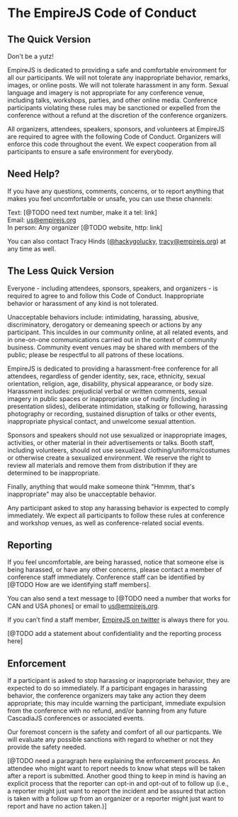 # The EmpireJS Code of Conduct

## The Quick Version
Don't be a yutz!

EmpireJS is dedicated to providing a safe and comfortable environment for all our participants. We will not tolerate any inappropriate behavior, remarks, images, or online posts. We will not tolerate harassment in any form. Sexual language and imagery is not appropriate for any conference venue, including talks, workshops, parties, and other online media. Conference participants violating these rules may be sanctioned or expelled from the conference without a refund at the discretion of the conference organizers.

All organizers, attendees, speakers, sponsors, and volunteers at EmpireJS are required to agree with the following Code of Conduct. Organizers will enforce this code throughout the event. We expect cooperation from all participants to ensure a safe environment for everybody.

## Need Help?

If you have any questions, comments, concerns, or to report anything that makes you feel uncomfortable or unsafe, you can use these channels:

Text: [@TODO need text number, make it a tel: link]<br />
Email: [us@empirejs.org](mailto:us@empirejs.org)<br />
In person: Any organizer [@TODO website, http: link]

You can also contact Tracy Hinds ([@hackygolucky](http://twitter.com/hackygolucky), [tracy@empirejs.org](mailto:tracy@empirejs.org)) at any time as well.


## The Less Quick Version

Everyone - including attendees, sponsors, speakers, and organizers - is required to agree to and follow this Code of Conduct. Inappropriate behavior or harassment of any kind is not tolerated.

Unacceptable behaviors include: intimidating, harassing, abusive, discriminatory, derogatory or demeaning speech or actions by any participant. This inculdes in our community online, at all related events, and in one-on-one communications carried out in the context of community business. Community event venues may be shared with members of the public; please be respectful to all patrons of these locations.

EmpireJS is dedicated to providing a harassment-free conference for all attendees, regardless of gender identity, sex, race, ethnicity, sexual orientation, religion, age, disability, physical appearance, or body size. Harassment includes: prejudicial verbal or written comments, sexual imagery in public spaces or inappropriate use of nudity (including in presentation slides), deliberate intimidation, stalking or following, harassing photography or recording, sustained disruption of talks or other events, inappropriate physical contact, and unwelcome sexual attention.

Sponsors and speakers should not use sexualized or inappropriate images, activities, or other material in their advertisements or talks. Booth staff, including volunteers, should not use sexualized clothing/uniforms/costumes or otherwise create a sexualized environment. We reserve the right to review all materials and remove them from distribution if they are determined to be inappropriate.

Finally, anything that would make someone think "Hmmm, that's inappropriate" may also be unacceptable behavior.

Any participant asked to stop any harassing behavior is expected to comply immediately. We expect all participants to follow these rules at conference and workshop venues, as well as conference-related social events.

## Reporting

If you feel uncomfortable, are being harassed, notice that someone else is being harassed, or have any other concerns, please contact a member of conference staff immediately. Conference staff can be identified by [@TODO How are we identifying staff members].

You can also send a text message to [@TODO need a number that works for CAN and USA phones] or email to [us@empirejs.org](mailto:us@empirejs.org).

If you can’t find a staff member, [EmpireJS on twitter](http://twitter.com/empirejs) is always there for you.

[@TODO add a statement about confidentiality and the reporting process here]

## Enforcement

If a participant is asked to stop harassing or inappropriate behavior, they are expected to do so immediately. If a participant engages in harassing behavior, the conference organizers may take any action they deem appropriate; this may inculde warning the participant, immediate expulsion from the conference with no refund, and/or banning from any future CascadiaJS conferences or associated events.

Our foremost concern is the safety and comfort of all our particpants. We will evaluate any possible sanctions with regard to whether or not they provide the safety needed.

[@TODO need a paragraph here explaining the enforcement process. An attendee who might want to report needs to know what steps will be taken after a report is submitted. Another good thing to keep in mind is having an explicit process that the reporter can opt-in and opt-out of to follow up (i.e., a reporter might just want to report the incident and be assured that action is taken with a follow up from an organizer or a reporter might just want to report and have no action taken.)]
